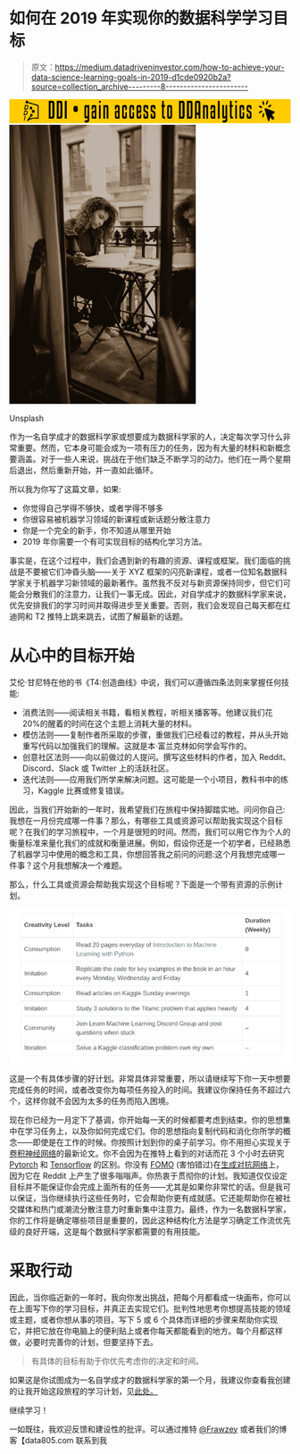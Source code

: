 # 如何在 2019 年实现你的数据科学学习目标

> 原文：<https://medium.datadriveninvestor.com/how-to-achieve-your-data-science-learning-goals-in-2019-d1cde0920b2a?source=collection_archive---------8----------------------->

[![](img/ba7696b27ecda370a97a895b4f353a8c.png)](http://www.track.datadriveninvestor.com/181206BYellow)![](img/4dd45d720d44b36f12c1f3157ac8e76c.png)

Unsplash

作为一名自学成才的数据科学家或想要成为数据科学家的人，决定每次学习什么非常重要。然而，它本身可能会成为一项有压力的任务，因为有大量的材料和新概念要涵盖。对于一些人来说，挑战在于他们缺乏不断学习的动力。他们在一两个星期后退出，然后重新开始，并一直如此循环。

所以我为你写了这篇文章，如果:

*   你觉得自己学得不够快，或者学得不够多
*   你很容易被机器学习领域的新课程或新话题分散注意力
*   你是一个完全的新手，你不知道从哪里开始
*   2019 年你需要一个有可实现目标的结构化学习方法。

事实是，在这个过程中，我们会遇到新的有趣的资源、课程或框架。我们面临的挑战是不要被它们冲昏头脑——关于 XYZ 框架的闪亮新课程，或者一位知名数据科学家关于机器学习新领域的最新著作。虽然我不反对与新资源保持同步，但它们可能会分散我们的注意力，让我们一事无成。因此，对自学成才的数据科学家来说，优先安排我们的学习时间并取得进步至关重要。否则，我们会发现自己每天都在红迪网和 T2 推特上跳来跳去，试图了解最新的话题。

# 从心中的目标开始

艾伦·甘尼特在他的书《T4:创造曲线》中说，我们可以遵循四条法则来掌握任何技能:

*   消费法则——阅读相关书籍，看相关教程，听相关播客等。他建议我们花 20%的醒着的时间在这个主题上消耗大量的材料。
*   模仿法则——复制作者所采取的步骤，重做我们已经看过的教程，并从头开始重写代码以加强我们的理解。这就是本·富兰克林如何学会写作的。
*   创意社区法则——向以前做过的人提问。撰写这些材料的作者，加入 Reddit、Discord、Slack 或 Twitter 上的活跃社区。
*   迭代法则——应用我们所学来解决问题。这可能是一个小项目，教科书中的练习，Kaggle 比赛或修复错误。

因此，当我们开始新的一年时，我希望我们在旅程中保持脚踏实地。问问你自己:我想在一月份完成哪一件事？那么，有哪些工具或资源可以帮助我实现这个目标呢？在我们的学习旅程中，一个月是很短的时间。然而，我们可以用它作为个人的衡量标准来量化我们的成就和衡量进展。例如，假设你还是一个初学者，已经熟悉了机器学习中使用的概念和工具，你想回答我之前问的问题:这个月我想完成哪一件事？这个月我想解决一个难题。

那么，什么工具或资源会帮助我实现这个目标呢？下面是一个带有资源的示例计划。

![](img/6c43c30080ee091c3445af154be3f663.png)

这是一个有具体步骤的好计划。非常具体非常重要，所以请继续写下你一天中想要完成任务的时间，或者改变你为每项任务投入的时间。我建议你保持任务不超过六个，这样你就不会因为太多的任务而陷入困境。

现在你已经为一月定下了基调，你开始每一天的时候都要考虑到结束。你的思想集中在学习任务上，以及你如何完成它们。你的思想指向复制代码和消化你所学的概念——即使是在工作的时候。你按照计划到你的桌子前学习。你不用担心实现关于[卷积神经网络](https://en.wikipedia.org/wiki/Convolutional_neural_network)的最新论文。你不会因为在推特上看到的对话而花 3 个小时去研究 [Pytorch](https://pytorch.org/) 和 [Tensorflow](https://www.tensorflow.org/) 的区别。你没有 [FOMO](https://en.wikipedia.org/wiki/Fear_of_missing_out) (害怕错过)在[生成对抗网络](https://en.wikipedia.org/wiki/Generative_adversarial_network)上，因为它在 Reddit 上产生了很多嗡嗡声。你热衷于贯彻你的计划。我知道仅仅设定目标并不能保证你会完成上面所有的任务——尤其是如果你非常忙的话。但是我可以保证，当你继续执行这些任务时，它会帮助你更有成就感。它还能帮助你在被社交媒体和热门或潮流分散注意力时重新集中注意力。最终，作为一名数据科学家，你的工作将是确定哪些项目是重要的，因此这种结构化方法是学习确定工作流优先级的良好开端，这是每个数据科学家都需要的有用技能。

# 采取行动

因此，当你临近新的一年时，我向你发出挑战，把每个月都看成一块画布，你可以在上面写下你的学习目标，并真正去实现它们。批判性地思考你想提高技能的领域或主题，或者你想从事的项目。写下 5 或 6 个具体而详细的步骤来帮助你实现它，并把它放在你电脑上的便利贴上或者你每天都能看到的地方。每个月都这样做，必要时完善你的计划，但要坚持下去。

> 有具体的目标有助于你优先考虑你的决定和时间。

如果这是你试图成为一名自学成才的数据科学家的第一个月，我建议你查看我创建的让我开始这段旅程的学习计划，见[此处。](https://data805.com/a-roadmap-to-becoming-a-data-scientist/)

继续学习！

一如既往，我欢迎反馈和建设性的批评。可以通过推特 [@Frawzey](https://twitter.com/frawzey) 或者我们的博客【data805.com 联系到我